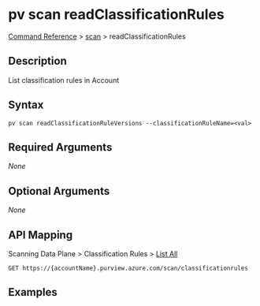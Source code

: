 # pv scan readClassificationRules
[Command Reference](../../../README.md#command-reference) > [scan](./main.md) > readClassificationRules

## Description
List classification rules in Account

## Syntax
```
pv scan readClassificationRuleVersions --classificationRuleName=<val>
```

## Required Arguments
*None*

## Optional Arguments
*None*

## API Mapping
Scanning Data Plane > Classification Rules > [List All](https://docs.microsoft.com/en-us/rest/api/purview/scanningdataplane/classification-rules/list-all)
```
GET https://{accountName}.purview.azure.com/scan/classificationrules
```

## Examples
```powershell

```